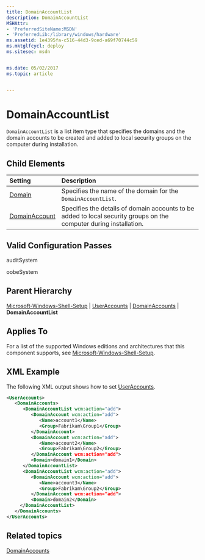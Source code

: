 ```yaml
---
title: DomainAccountList
description: DomainAccountList
MSHAttr:
- 'PreferredSiteName:MSDN'
- 'PreferredLib:/library/windows/hardware'
ms.assetid: 1e4395fa-c516-44d3-9ced-a69f70744c59
ms.mktglfcycl: deploy
ms.sitesec: msdn


ms.date: 05/02/2017
ms.topic: article


---
```

# DomainAccountList

`DomainAccountList` is a list item type that specifies the domains and the domain accounts to be created and added to local security groups on the computer during installation.

## Child Elements

| Setting                 | Description                                                                           |
|:------------------------|:--------------------------------------------------------------------------------------|
| [Domain](microsoft-windows-shell-setup-useraccounts-domainaccounts-domainaccountlist-domain.md) | Specifies the name of the domain for the <code>DomainAccountList</code>. |
| [DomainAccount](microsoft-windows-shell-setup-useraccounts-domainaccounts-domainaccountlist-domainaccount.md) | Specifies the details of domain accounts to be added to local security groups on the computer during installation. |

## Valid Configuration Passes

auditSystem

oobeSystem

## Parent Hierarchy

[Microsoft-Windows-Shell-Setup](microsoft-windows-shell-setup.md) | [UserAccounts](microsoft-windows-shell-setup-useraccounts.md) | [DomainAccounts](microsoft-windows-shell-setup-useraccounts-domainaccounts.md) | **DomainAccountList**

## Applies To

For a list of the supported Windows editions and architectures that this component supports, see [Microsoft-Windows-Shell-Setup](microsoft-windows-shell-setup.md).

## XML Example

The following XML output shows how to set [UserAccounts](microsoft-windows-shell-setup-useraccounts.md).

```XML
<UserAccounts>
   <DomainAccounts>
      <DomainAccountList wcm:action="add">
         <DomainAccount wcm:action="add">
            <Name>account1</Name>
            <Group>Fabrikam\Group1</Group>
         </DomainAccount>
         <DomainAccount wcm:action="add">
            <Name>account2</Name>
            <Group>Fabrikam\Group2</Group>
         </DomainAccount wcm:action="add">
         <Domain>domain1</Domain>
      </DomainAccountList>
      <DomainAccountList wcm:action="add">
         <DomainAccount wcm:action="add">
            <Name>account3</Name>
            <Group>Fabrikam\Group2</Group>
         </DomainAccount wcm:action="add">
         <Domain>domain2</Domain>
     </DomainAccountList>
   </DomainAccounts>
</UserAccounts>
```

## Related topics

[DomainAccounts](microsoft-windows-shell-setup-useraccounts-domainaccounts.md)
